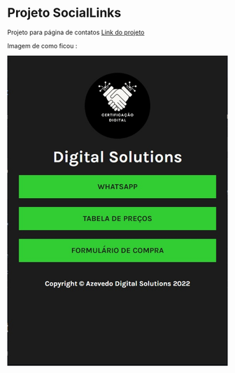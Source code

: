 # Projeto SocialLinks
 Projeto para página de contatos
 [Link do projeto](https://digital-solutions-94ef8.web.app/)</br>

Imagem de como ficou :

![Imagem de como ficou :](/public/assets/img/imagem%20do%20projeto.jpg)
